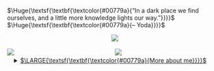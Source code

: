 <!--Hello developer, in this readme you will find a simple html tag used to insert images and links. For the text, Latex text marking and editing was used, which made it possible to leave the text blue, symbolizing the color of the Blue lightsaber, one of the most predominant colors, blue sabers are the most common in the entire Jedi Order. Its color signifies righteousness and bravery, as well as the user's strong “spiritual alignment” with the crystal.-->

<!--Quote from Master Yoda-->
$\Huge{\textsf{\textbf{\textcolor{#00779a}{“In a dark place we find ourselves, and a little more knowledge lights our way.”}}}}$ 
$\Huge{\textsf{\textbf{\textcolor{#00779a}{– Yoda}}}}$

<!--My hystory in the starwars-->
<div align=center>
  <p>
    <img src="https://github.com/1993bio/1993bio/assets/63024586/1f61f043-ba08-4cb8-aed1-a9eeadd0e1d0" width="550">
  </p>
</div>

<!-- My github status-->
<div align=center>
<a href="https://github.com/1993bio/github-readme-stats">
<img height = 150em align="left" src="https://github-readme-stats.vercel.app/api?username=1993bio&theme=shadow_blue&border_radius=4.5&show_icons=true&include_all_commits=true&count_private=true"/>
<img height = 150em align="rihgt" src="https://github-readme-stats.vercel.app/api/top-langs/?username=1993bio&layout=compact&theme=shadow_blue&border_radius=1.5&show_icons=true&langs_count=8&card_width=110"/>
</div>

<!-- More details tab-->
<details>
  <summary>$\LARGE{\textsf{\textbf{\textcolor{#00779a}{More about me}}}}$</summary> 
  
<p></p>

<!-- My bio and career, written in latex -->
:mortar_board: $\normalsize{\textsf{\textbf{\textcolor{#00779a}{I am 30 years old, I have a degree in biology and a master's degree in genetics with an emphasis on bioinformatics.}}}}$ $\normalsize{\textsf{\textbf{\textcolor{#00779a}{Throughout my degree in biology I was involved in genomic data analysis and statistics.}}}}$
$\normalsize{\textsf{\textbf{\textcolor{#00779a}{In my Undergraduate thesis I worked on the development of machine learning models applied to the medical diagnosis of}}}}$
$\normalsize{\textsf{\textbf{\textcolor{#00779a}{various diseases. During my master's degree I was involved in mutation analysis and transcriptomic data, where I was able}}}}$ $\normalsize{\textsf{\textbf{\textcolor{#00779a}{to develop my skills in data science}}}}$ 

<p></p>

:penguin: $\normalsize{\textsf{\textbf{\textcolor{#00779a}{I started programming at a very young age during high school, when I began exploring Linux systems in a technical}}}}$
$\normalsize{\textsf{\textbf{\textcolor{#00779a}{course. Since then I've been improving my knowledge and applying it to real-life problems.}}}}$

<p></p>

:computer: $\normalsize{\textsf{\textbf{\textcolor{#00779a}{I am currently developing web systems for personal projects that were shelved and other colabs as a freelancer.}}}}$
$\normalsize{\textsf{\textbf{\textcolor{#00779a}{I am also planning the material for a book I'm writing about autonomous processes in bioinformatics routines.}}}}$

<p></p>

##
<!--My skills img-->
$\LARGE{\textsf{\textbf{\textcolor{#00779a}{My technical skills}}}}$
<div style="display: inline_block"><br>
  <img align="center" alt="Andre-Python" height="30" width="40" src="https://raw.githubusercontent.com/devicons/devicon/master/icons/python/python-original.svg">
  <img align="center" alt="Andre-Django" height="30" width="40" src="https://raw.githubusercontent.com/devicons/devicon/master/icons/django/django-plain.svg">
  <img align="center" alt="Andre-Js" height="30" width="40" src="https://raw.githubusercontent.com/devicons/devicon/master/icons/javascript/javascript-plain.svg">
  <img align="center" alt="Andre-Ts" height="30" width="40" src="https://raw.githubusercontent.com/devicons/devicon/master/icons/typescript/typescript-plain.svg">
  <img align="center" alt="Andre-React" height="30" width="40" src="https://raw.githubusercontent.com/devicons/devicon/master/icons/react/react-original.svg">
  <img align="center" alt="Andre-Node" height="30" width="40" src="https://raw.githubusercontent.com/devicons/devicon/master/icons/nodejs/nodejs-original.svg">
  <img align="center" alt="Andre-HTML" height="30" width="40" src="https://raw.githubusercontent.com/devicons/devicon/master/icons/html5/html5-original.svg">
  <img align="center" alt="Andre-CSS" height="30" width="40" src="https://raw.githubusercontent.com/devicons/devicon/master/icons/css3/css3-original.svg">
  <img align="center" alt="Andre-BS" height="30" width="40" src="https://raw.githubusercontent.com/devicons/devicon/master/icons/bootstrap/bootstrap-plain.svg">
  <img align="center" alt="Andre-jupyter" height="30" width="40" src="https://raw.githubusercontent.com/devicons/devicon/master/icons/jupyter/jupyter-original-wordmark.svg">
  <img align="center" alt="Andre-TUX_Linux" height="30" width="40" src="https://raw.githubusercontent.com/devicons/devicon/master/icons/linux/linux-original.svg">
  <img align="center" alt="Andre-MATLAB" height="30" width="40" src="https://raw.githubusercontent.com/devicons/devicon/master/icons/matlab/matlab-original.svg">
  <img align="center" alt="Andre-MySQL" height="30" width="40" src="https://raw.githubusercontent.com/devicons/devicon/master/icons/mysql/mysql-original.svg">
  <img align="center" alt="Andre-numpy" height="30" width="40" src="https://raw.githubusercontent.com/devicons/devicon/master/icons/numpy/numpy-original.svg">
  <img align="center" alt="Andre-pandas" height="30" width="40" src="https://raw.githubusercontent.com/devicons/devicon/master/icons/pandas/pandas-original.svg">
  <img align="center" alt="Andre-R" height="30" width="40" src="https://raw.githubusercontent.com/devicons/devicon/master/icons/r/r-original.svg">
</div>

<p></p>

##
<!--Soft skills-->
$\LARGE{\textsf{\textbf{\textcolor{#00779a}{Soft skills}}}}$

$\normalsize{\textsf{\textbf{\textcolor{#00779a}{Find it out!}}}}$

##
<!--My contact-->
$\LARGE{\textsf{\textbf{\textcolor{#00779a}{Contact me}}}}$

<div>
  <img align="center" alt="Andre-social_media" height="30" width="40" src="https://raw.githubusercontent.com/devicons/devicon/master/icons/linkedin/linkedin-original.svg">
</div>

##

<!--My final text-->
$\Huge{\textsf{\textbf{\textcolor{#00779a}{Always be on the right side of the force.}}}}$ 



